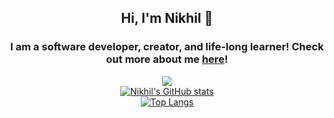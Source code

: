 <h2 align='center'> Hi, I'm Nikhil 👋 </h2>
<h3 align='center' >
  I am a software developer, creator, and life-long learner!
  Check out more about me <a href='https://nikumar1206.github.io/personal-website/'>here</a>!
 </h3>
<div align="center">
 
<a href = "">![](https://komarev.com/ghpvc/?username=nikumar1206&color=ff6c8c)</a><br>
<a href = "">![Nikhil's GitHub stats](https://github-readme-stats.vercel.app/api?username=nikumar1206&show_icons=true&theme=dracula)</a> </br>
<a href = "">[![Top Langs](https://github-readme-stats.vercel.app/api/top-langs/?username=nikumar1206&theme=dracula)](https://github.com/nikumar1206/github-readme-stats)

</div> <br>

